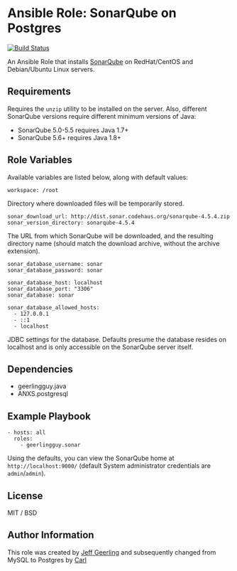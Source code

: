 # Ansible Role: SonarQube on Postgres

[![Build Status](https://travis-ci.org/carlosfunk/ansible-role-sonar.svg?branch=master)](https://travis-ci.org/carlosfunk/ansible-role-sonar)

An Ansible Role that installs [SonarQube](http://www.sonarqube.org/) on RedHat/CentOS and Debian/Ubuntu Linux servers.

## Requirements

Requires the `unzip` utility to be installed on the server. Also, different SonarQube versions require different minimum versions of Java:

  - SonarQube 5.0-5.5 requires Java 1.7+
  - SonarQube 5.6+ requires Java 1.8+

## Role Variables

Available variables are listed below, along with default values:

    workspace: /root

Directory where downloaded files will be temporarily stored.

    sonar_download_url: http://dist.sonar.codehaus.org/sonarqube-4.5.4.zip
    sonar_version_directory: sonarqube-4.5.4

The URL from which SonarQube will be downloaded, and the resulting directory name (should match the download archive, without the archive extension).

    sonar_database_username: sonar
    sonar_database_password: sonar
    
    sonar_database_host: localhost
    sonar_database_port: "3306"
    sonar_database: sonar
    
    sonar_database_allowed_hosts:
      - 127.0.0.1
      - ::1
      - localhost

JDBC settings for the database. Defaults presume the database resides on localhost and is only accessible on the SonarQube server itself.

## Dependencies

  - geerlingguy.java
  - ANXS.postgresql

## Example Playbook

    - hosts: all
      roles:
        - geerlingguy.sonar

Using the defaults, you can view the SonarQube home at `http://localhost:9000/` (default System administrator credentials are `admin`/`admin`).

## License

MIT / BSD

## Author Information

This role was created by [Jeff Geerling](http://jeffgeerling.com/) and subsequently changed from MySQL to Postgres by [Carl](https://github.com/carlosfunk)